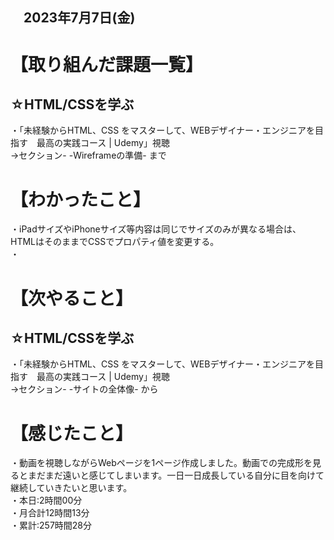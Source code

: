 ## 　2023年7月7日(金)
# 【取り組んだ課題一覧】
## ☆HTML/CSSを学ぶ
・「未経験からHTML、CSS をマスターして、WEBデザイナー・エンジニアを目指す　最高の実践コース | Udemy」視聴<br>
→セクション- -Wireframeの準備- まで<br>
# 【わかったこと】
・iPadサイズやiPhoneサイズ等内容は同じでサイズのみが異なる場合は、HTMLはそのままでCSSでプロパティ値を変更する。<br>
・<br>
# 【次やること】
## ☆HTML/CSSを学ぶ
・「未経験からHTML、CSS をマスターして、WEBデザイナー・エンジニアを目指す　最高の実践コース | Udemy」視聴<br>
→セクション- -サイトの全体像- から<br>
# 【感じたこと】
・動画を視聴しながらWebページを1ページ作成しました。動画での完成形を見るとまだまだ遠いと感じてしまいます。一日一日成長している自分に目を向けて継続していきたいと思います。<br>
・本日:2時間00分<br>
・月合計12時間13分<br>
・累計:257時間28分
